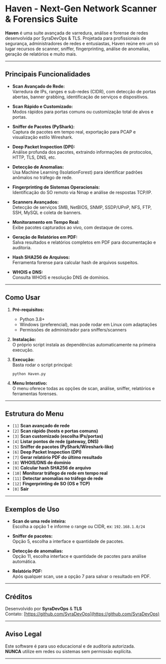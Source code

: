 # Haven - Next-Gen Network Scanner & Forensics Suite

**Haven** é uma suíte avançada de varredura, análise e forense de redes desenvolvida por SyraDevOps & TLS. Projetada para profissionais de segurança, administradores de redes e entusiastas, Haven reúne em um só lugar recursos de scanner, sniffer, fingerprinting, análise de anomalias, geração de relatórios e muito mais.

---

## Principais Funcionalidades

- **Scan Avançado de Rede:**  
  Varredura de IPs, ranges e sub-redes (CIDR), com detecção de portas abertas, banner grabbing, identificação de serviços e dispositivos.

- **Scan Rápido e Customizado:**  
  Modos rápidos para portas comuns ou customização total de alvos e portas.

- **Sniffer de Pacotes (PyShark):**  
  Captura de pacotes em tempo real, exportação para PCAP e visualização estilo Wireshark.

- **Deep Packet Inspection (DPI):**  
  Análise profunda dos pacotes, extraindo informações de protocolos, HTTP, TLS, DNS, etc.

- **Detecção de Anomalias:**  
  Usa Machine Learning (IsolationForest) para identificar padrões anômalos no tráfego de rede.

- **Fingerprinting de Sistemas Operacionais:**  
  Identificação do SO remoto via Nmap e análise de respostas TCP/IP.

- **Scanners Avançados:**  
  Detecção de serviços SMB, NetBIOS, SNMP, SSDP/UPnP, NFS, FTP, SSH, MySQL e coleta de banners.

- **Monitoramento em Tempo Real:**  
  Exibe pacotes capturados ao vivo, com destaque de cores.

- **Geração de Relatórios em PDF:**  
  Salva resultados e relatórios completos em PDF para documentação e auditoria.

- **Hash SHA256 de Arquivos:**  
  Ferramenta forense para calcular hash de arquivos suspeitos.

- **WHOIS e DNS:**  
  Consulta WHOIS e resolução DNS de domínios.

---

## Como Usar

1. **Pré-requisitos:**  
   - Python 3.8+  
   - Windows (preferencial), mas pode rodar em Linux com adaptações  
   - Permissões de administrador para sniffers/scanners

2. **Instalação:**  
   O próprio script instala as dependências automaticamente na primeira execução.

3. **Execução:**  
   Basta rodar o script principal:

   ```
   python Haven.py
   ```

4. **Menu Interativo:**  
   O menu oferece todas as opções de scan, análise, sniffer, relatórios e ferramentas forenses.

---

## Estrutura do Menu

- `[1]` **Scan avançado de rede**  
- `[2]` **Scan rápido (hosts e portas comuns)**
- `[3]` **Scan customizado (escolha IPs/portas)**
- `[4]` **Listar pontos de rede (gateway, DNS)**
- `[5]` **Sniffer de pacotes (PyShark/Wireshark-like)**
- `[6]` **Deep Packet Inspection (DPI)**
- `[7]` **Gerar relatório PDF do último resultado**
- `[8]` **WHOIS/DNS de domínio**
- `[9]` **Calcular hash SHA256 de arquivo**
- `[10]` **Monitorar tráfego de rede em tempo real**
- `[11]` **Detectar anomalias no tráfego de rede**
- `[12]` **Fingerprinting de SO (OS e TCP)**
- `[0]` **Sair**

---

## Exemplos de Uso

- **Scan de uma rede inteira:**  
  Escolha a opção 1 e informe o range ou CIDR, ex: `192.168.1.0/24`

- **Sniffer de pacotes:**  
  Opção 5, escolha a interface e quantidade de pacotes.

- **Detecção de anomalias:**  
  Opção 11, escolha interface e quantidade de pacotes para análise automática.

- **Relatório PDF:**  
  Após qualquer scan, use a opção 7 para salvar o resultado em PDF.

---

## Créditos

Desenvolvido por **SyraDevOps** & **TLS**  
Contato: [https://github.com/SyraDevOps](https://github.com/SyraDevOps)

---

## Aviso Legal

Este software é para uso educacional e de auditoria autorizada.  
**NUNCA** utilize em redes ou sistemas sem permissão explícita.

---